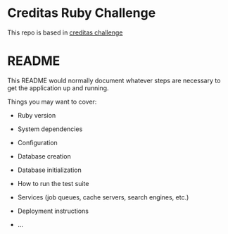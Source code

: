 # Creditas Ruby Challenge

This repo is based in [creditas challenge](https://github.com/Creditas/challenge/blob/master/backend/code-challenges/ruby/README.md)

# README

This README would normally document whatever steps are necessary to get the
application up and running.

Things you may want to cover:

- Ruby version

- System dependencies

- Configuration

- Database creation

- Database initialization

- How to run the test suite

- Services (job queues, cache servers, search engines, etc.)

- Deployment instructions

- ...
